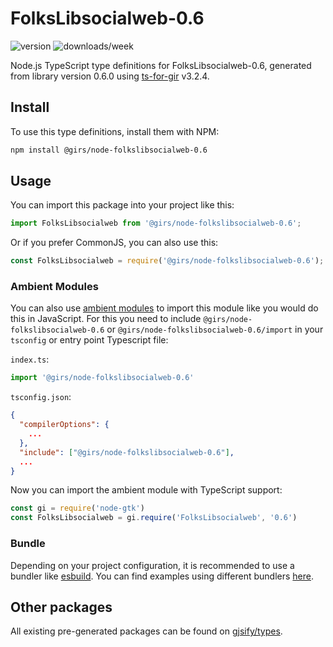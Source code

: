 
# FolksLibsocialweb-0.6

![version](https://img.shields.io/npm/v/@girs/node-folkslibsocialweb-0.6)
![downloads/week](https://img.shields.io/npm/dw/@girs/node-folkslibsocialweb-0.6)


Node.js TypeScript type definitions for FolksLibsocialweb-0.6, generated from library version 0.6.0 using [ts-for-gir](https://github.com/gjsify/ts-for-gir) v3.2.4.


## Install

To use this type definitions, install them with NPM:
```bash
npm install @girs/node-folkslibsocialweb-0.6
```

## Usage

You can import this package into your project like this:
```ts
import FolksLibsocialweb from '@girs/node-folkslibsocialweb-0.6';
```

Or if you prefer CommonJS, you can also use this:
```ts
const FolksLibsocialweb = require('@girs/node-folkslibsocialweb-0.6');
```

### Ambient Modules

You can also use [ambient modules](https://github.com/gjsify/ts-for-gir/tree/main/packages/cli#ambient-modules) to import this module like you would do this in JavaScript.
For this you need to include `@girs/node-folkslibsocialweb-0.6` or `@girs/node-folkslibsocialweb-0.6/import` in your `tsconfig` or entry point Typescript file:

`index.ts`:
```ts
import '@girs/node-folkslibsocialweb-0.6'
```

`tsconfig.json`:
```json
{
  "compilerOptions": {
    ...
  },
  "include": ["@girs/node-folkslibsocialweb-0.6"],
  ...
}
```

Now you can import the ambient module with TypeScript support: 

```ts
const gi = require('node-gtk')
const FolksLibsocialweb = gi.require('FolksLibsocialweb', '0.6')
```


### Bundle

Depending on your project configuration, it is recommended to use a bundler like [esbuild](https://esbuild.github.io/). You can find examples using different bundlers [here](https://github.com/gjsify/ts-for-gir/tree/main/examples).

## Other packages

All existing pre-generated packages can be found on [gjsify/types](https://github.com/gjsify/types).

